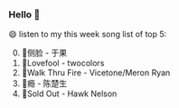 ### Hello 👋

😄 listen to my this week song list of top 5:

0. 🌈侧脸 - 于果
1. 🌈Lovefool - twocolors
2. 🌈Walk Thru Fire - Vicetone/Meron Ryan
3. 🌈瘾 - 陈楚生
4. 🌈Sold Out - Hawk Nelson

